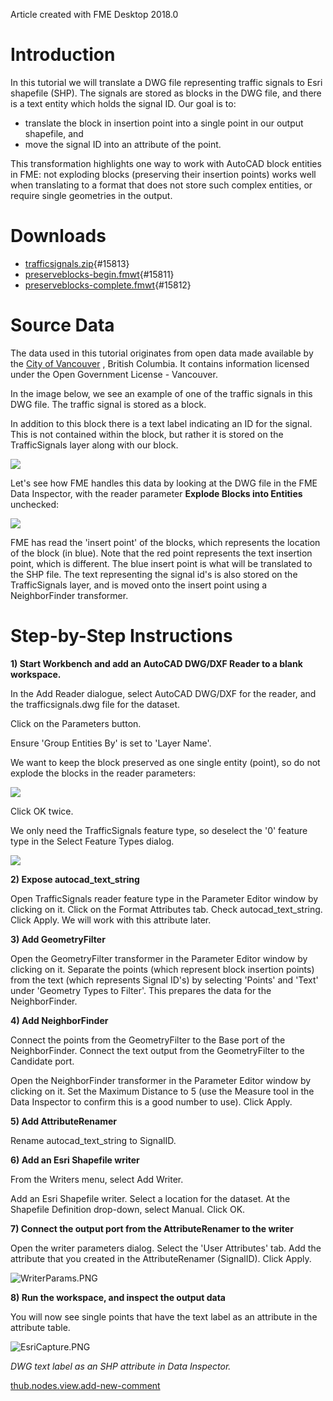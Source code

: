 Article created with FME Desktop 2018.0

Introduction
============

In this tutorial we will translate a DWG file representing traffic
signals to Esri shapefile (SHP). The signals are stored as blocks in the
DWG file, and there is a text entity which holds the signal ID. Our goal
is to:

-   translate the block in insertion point into a single point in our
    output shapefile, and
-   move the signal ID into an attribute of the point.

This transformation highlights one way to work with AutoCAD block
entities in FME: not exploding blocks (preserving their insertion
points) works well when translating to a format that does not store such
complex entities, or require single geometries in the output.

Downloads
=========

-   [trafficsignals.zip](https://knowledge.safe.com/storage/attachments/15813-trafficsignals.zip){#15813}
-   [preserveblocks-begin.fmwt](https://knowledge.safe.com/storage/attachments/15811-preserveblocks-begin.fmwt){#15811}
-   [preserveblocks-complete.fmwt](https://knowledge.safe.com/storage/attachments/15812-preserveblocks-complete.fmwt){#15812}

Source Data
===========

The data used in this tutorial originates from open data made available
by the [City of Vancouver](http://data.vancouver.ca/) , British
Columbia. It contains information licensed under the Open Government
License - Vancouver.

In the image below, we see an example of one of the traffic signals in
this DWG file. The traffic signal is stored as a block.

In addition to this block there is a text label indicating an ID for the
signal. This is not contained within the block, but rather it is stored
on the TrafficSignals layer along with our block.

![](CADGIS3LabExercises/Images/77965fd3d83f6315a22f06d90669e777d2167bfc.png)

Let's see how FME handles this data by looking at the DWG file in the
FME Data Inspector, with the reader parameter **Explode Blocks into
Entities** unchecked:

![](CADGIS3LabExercises/Images/559ab09f6310a7a4d507a79e4ed4e2ef766f425c.png)

FME has read the \'insert point\' of the blocks, which represents the
location of the block (in blue). Note that the red point represents the
text insertion point, which is different. The blue insert point is what
will be translated to the SHP file. The text representing the signal
id\'s is also stored on the TrafficSignals layer, and is moved onto the
insert point using a NeighborFinder transformer.

Step-by-Step Instructions
=========================

**1) Start Workbench and add an AutoCAD DWG/DXF Reader to a blank
workspace.**

In the Add Reader dialogue, select AutoCAD DWG/DXF for the reader, and
the trafficsignals.dwg file for the dataset.

Click on the Parameters button.

Ensure 'Group Entities By' is set to 'Layer Name'.

We want to keep the block preserved as one single entity (point), so do
not explode the blocks in the reader parameters:

![](CADGIS3LabExercises/Images/f091bb357308dd3c5f27f4e67bb0366bb3dfa9ab.png)

Click OK twice.

We only need the TrafficSignals feature type, so deselect the '0'
feature type in the Select Feature Types dialog.

![](CADGIS3LabExercises/Images/c1bdaefdba2def620769a79c6f2425da12aa5c14.png)

**2) Expose autocad\_text\_string**

Open TrafficSignals reader feature type in the Parameter Editor window
by clicking on it. Click on the Format Attributes tab. Check
autocad\_text\_string. Click Apply. We will work with this attribute
later.

**3) Add GeometryFilter**

Open the GeometryFilter transformer in the Parameter Editor window by
clicking on it. Separate the points (which represent block insertion
points) from the text (which represents Signal ID\'s) by selecting
'Points' and 'Text' under 'Geometry Types to Filter'. This prepares the
data for the NeighborFinder.

**4) Add NeighborFinder**

Connect the points from the GeometryFilter to the Base port of the
NeighborFinder. Connect the text output from the GeometryFilter to the
Candidate port.

Open the NeighborFinder transformer in the Parameter Editor window by
clicking on it. Set the Maximum Distance to 5 (use the Measure tool in
the Data Inspector to confirm this is a good number to use). Click
Apply.

**5) Add AttributeRenamer**

Rename autocad\_text\_string to SignalID.

**6) Add an Esri Shapefile writer**

From the Writers menu, select Add Writer.

Add an Esri Shapefile writer. Select a location for the dataset. At the
Shapefile Definition drop-down, select Manual. Click OK.

**7) Connect the output port from the AttributeRenamer to the writer**

Open the writer parameters dialog. Select the 'User Attributes' tab. Add
the attribute that you created in the AttributeRenamer (SignalID). Click
Apply.

![WriterParams.PNG](CADGIS3LabExercises/Images/c8583a25ad69eaa486b15a53f389a7dd219efc61.png)

**8) Run the workspace, and inspect the output data**

You will now see single points that have the text label as an attribute
in the attribute table.

![EsriCapture.PNG](CADGIS3LabExercises/Images/05e9cb2f7074d4bce2960f96ac9a2af6b1bbeb23.png)

*DWG text label as an SHP attribute in Data Inspector.*

[thub.nodes.view.add-new-comment](#)
